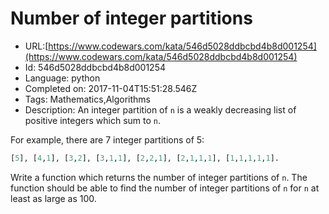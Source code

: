 # Number of integer partitions

 - URL:[https://www.codewars.com/kata/546d5028ddbcbd4b8d001254](https://www.codewars.com/kata/546d5028ddbcbd4b8d001254)
 - Id: 546d5028ddbcbd4b8d001254
 - Language: python
 - Completed on: 2017-11-04T15:51:28.546Z
 - Tags: Mathematics,Algorithms
 - Description:
An integer partition of `n` is a weakly decreasing list of positive integers which sum to `n`.

For example, there are 7 integer partitions of 5:
```python
[5], [4,1], [3,2], [3,1,1], [2,2,1], [2,1,1,1], [1,1,1,1,1].
```
Write a function which returns the number of integer partitions of `n`.  The function should be able to find the number of integer partitions of `n` for `n` at least as large as 100.
